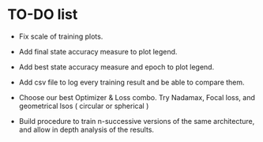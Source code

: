 # TO-DO list

- Fix scale of training plots.

- Add final state accuracy measure to plot legend.

- Add best state accuracy measure and epoch to plot legend.

- Add csv file to log every training result and be able to compare them.

- Choose our best Optimizer & Loss combo. Try Nadamax, Focal loss, and geometrical lsos ( circular or spherical )

- Build procedure to train n-successive versions of the same architecture, and allow in depth analysis of the results.